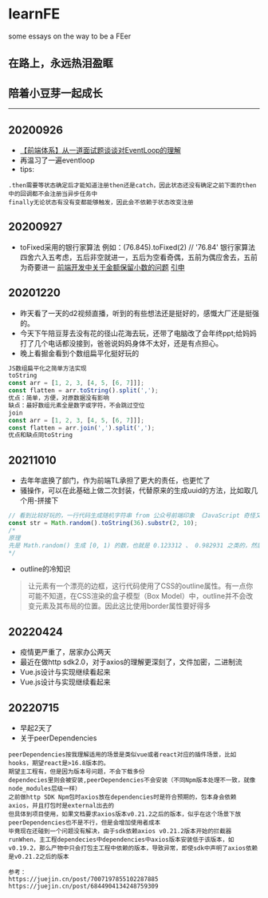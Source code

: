 # learnFE
some essays on the way to be a FEer

## 在路上，永远热泪盈眶
## 陪着小豆芽一起成长

---

## 20200926
+ [【前端体系】从一道面试题谈谈对EventLoop的理解](https://juejin.im/post/6868849475008331783#heading-18)
+ 再温习了一遍eventloop
+ tips:
```
.then需要等状态确定后才能知道注册then还是catch，因此状态还没有确定之前下面的then中的回调都不会注册当异步任务中
finally无论状态有没有变都能够触发，因此会不依赖于状态改变注册
```

## 20200927
+ toFixed采用的银行家算法
例如：(76.845).toFixed(2) // '76.84'
银行家算法
四舍六入五考虑，五后非空就进一，五后为空看奇偶，五前为偶应舍去，五前为奇要进一
[前端开发中关于金额保留小数的问题](https://juejin.im/post/6876754864786014215)
[引申](https://juejin.im/post/6844904066418491406#heading-12)

## 20201220
+ 昨天看了一天的d2视频直播，听到的有些想法还是挺好的，感慨大厂还是挺强的。
+ 今天下午陪豆芽去没有花的径山花海去玩，还带了电脑改了会年终ppt;给妈妈打了几个电话都没接到，爸爸说妈妈身体不太好，还是有点担心。
+ 晚上看掘金看到个数组扁平化挺好玩的
```javascript
JS数组扁平化之简单方法实现
toString
const arr = [1, 2, 3, [4, 5, [6, 7]]];
const flatten = arr.toString().split(',');
优点：简单，方便，对原数据没有影响
缺点：最好数组元素全是数字或字符，不会跳过空位
join
const arr = [1, 2, 3, [4, 5, [6, 7]]];
const flatten = arr.join(',').split(',');
优点和缺点同toString
```

## 20211010
+ 去年年底换了部门，作为前端TL承担了更大的责任，也更忙了
+ 骚操作，可以在此基础上做二次封装，代替原来的生成uuid的方法，比如取几个用-拼接下
```javascript
// 看到比较好玩的，一行代码生成随机字符串 from 公众号前端印象 《JavaScript 奇怪又实用的姿势又增加了六个》
const str = Math.random().toString(36).substr(2, 10); 
/*
原理
先是 Math.random() 生成 [0, 1) 的数，也就是 0.123312 、 0.982931 之类的，然后调用 number 的 toString方法将其转换成36进制的，按照MDN的说法，36进制的转换应该是包含了字母 a~z 和 数字 0~9 的，因为这样生成的是 0.89kjna21sa 类似这样的，所以要截取一下小数部分，即从索引 2 开始截取10个字符就是我们想要的随机字符串了
*/
```
+ outline的冷知识
> 让元素有一个漂亮的边框，这行代码使用了CSS的outline属性。有一点你可能不知道，在CSS渲染的盒子模型（Box Model）中，outline并不会改变元素及其布局的位置。因此这比使用border属性要好得多

## 20220424
+ 疫情更严重了，居家办公两天
+ 最近在做http sdk2.0，对于axios的理解更深刻了，文件加密，二进制流
+ Vue.js设计与实现继续看起来
+ Vue.js设计与实现继续看起来

## 20220715
+ 早起2天了
+ 关于peerDependencies
```
peerDependencies按我理解适用的场景是类似vue或者react对应的插件场景，比如hooks，期望react是>16.8版本的。
期望主工程有，但是因为版本号问题，不会下载多份
dependecies里则会被安装,peerDependencies不会安装（不同Npm版本处理不一致，就像node_modules层级一样）
之前做http SDK Npm包时axios放在dependencies时是符合预期的，包本身会依赖axios，并且打包时是external出去的
但具体到项目使用，如果文档要求axios版本v0.21.2之后的版本，似乎在这个场景下放peerDependencies也不是不行，但是会增加使用者成本
毕竟现在还碰到一个问题没有解决，由于sdk依赖axios v0.21.2版本开始的拦截器runWhen，主工程dependecies中dependencies中axios版本安装低于该版本，如v0.19.2，那么产物中只会打包主工程中依赖的版本，导致异常，即使sdk中声明了axios依赖是v0.21.2之后的版本

参考：
https://juejin.cn/post/7007197855102287885
https://juejin.cn/post/6844904134248759309
```
